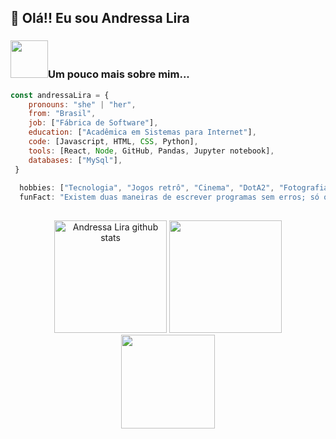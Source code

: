 <h2>👾  Olá!! Eu sou Andressa Lira</h2>


 ### <img src="https://media.giphy.com/media/VgCDAzcKvsR6OM0uWg/giphy.gif" width="60">Um pouco mais sobre mim... 




```javascript
const andressaLira = {
    pronouns: "she" | "her",
    from: "Brasil",
    job: ["Fábrica de Software"],
    education: ["Acadêmica em Sistemas para Internet"],
    code: [Javascript, HTML, CSS, Python],
    tools: [React, Node, GitHub, Pandas, Jupyter notebook],
    databases: ["MySql"],
 }
 
  hobbies: ["Tecnologia", "Jogos retrô", "Cinema", "DotA2", "Fotografia", "Animais"]
  funFact: "Existem duas maneiras de escrever programas sem erros; só o terceiro funciona"    
  
```

<div align="center">  
  <img height="180em" src="https://github-readme-stats.vercel.app/api?username=AndressaLCardoso&theme=panda&show_icons=true" alt="Andressa Lira github stats" /> 
  <img height="180em" src="https://github-readme-stats.vercel.app/api/top-langs/?username=AndressaLCardoso&layout=compact&langs_count=16&theme=panda&show_icons=true" />
</div>



<div align="center">
<img src="https://cdn.picrew.me/shareImg/org/202304/338224_6193qxJb.png" width="150">
</div>
